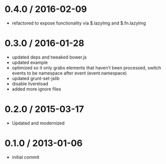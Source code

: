 
0.4.0 / 2016-02-09
==================

  * refactored to expose functionality via $.lazyImg and $.fn.lazyImg

0.3.0 / 2016-01-28
==================

  * updated deps and tweaked bower.js
  * updated example
  * optimized so it only grabs elements that haven't been processed, switch events to be namespace after event (event.namespace)
  * updated grunt-set-jslib
  * disable livereload
  * added more ignore files

0.2.0 / 2015-03-17
==================

  * Updated and modernized


0.1.0 / 2013-01-06 
==================

  * initial commit
